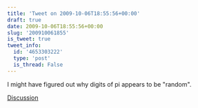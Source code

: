 ```yaml
---
title: 'Tweet on 2009-10-06T18:55:56+00:00'
draft: true
date: 2009-10-06T18:55:56+00:00
slug: '200910061855'
is_tweet: true
tweet_info:
  id: '4653303222'
  type: 'post'
  is_thread: False
---
```




I might have figured out why digits of pi appears to be "random".

[Discussion](https://x.com/sytelus/status/4653303222)
